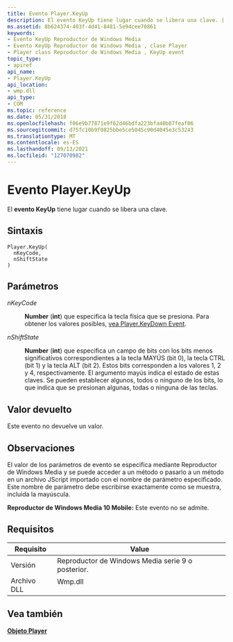 ```yaml
---
title: Evento Player.KeyUp
description: El evento KeyUp tiene lugar cuando se libera una clave. | Evento Player.KeyUp
ms.assetid: 8b624374-403f-4d41-8481-5e94cee70861
keywords:
- Evento KeyUp Reproductor de Windows Media
- Evento KeyUp Reproductor de Windows Media , clase Player
- Player class Reproductor de Windows Media , KeyUp event
topic_type:
- apiref
api_name:
- Player.KeyUp
api_location:
- wmp.dll
api_type:
- COM
ms.topic: reference
ms.date: 05/31/2018
ms.openlocfilehash: f06e9b77871e9f62d46bdfa223bfa40b87feaf06
ms.sourcegitcommit: d75fc10b9f0825bbe5ce5045c90d4045e3c53243
ms.translationtype: MT
ms.contentlocale: es-ES
ms.lasthandoff: 09/13/2021
ms.locfileid: "127070982"
---
```

# <a name="playerkeyup-event"></a>Evento Player.KeyUp

El **evento KeyUp** tiene lugar cuando se libera una clave.

## <a name="syntax"></a>Sintaxis


```JScript
Player.KeyUp(
  nKeyCode,
  nShiftState
)
```



## <a name="parameters"></a>Parámetros

<dl> <dt>

*nKeyCode* 
</dt> <dd>

**Number** (**int**) que especifica la tecla física que se presiona. Para obtener los valores posibles, [vea Player.KeyDown Event](player-player-keydown.md).

</dd> <dt>

*nShiftState* 
</dt> <dd>

**Number** (**int**) que especifica un campo de bits con los bits menos significativos correspondientes a la tecla MAYÚS (bit 0), la tecla CTRL (bit 1) y la tecla ALT (bit 2). Estos bits corresponden a los valores 1, 2 y 4, respectivamente. El argumento mayús indica el estado de estas claves. Se pueden establecer algunos, todos o ninguno de los bits, lo que indica que se presionan algunas, todas o ninguna de las teclas.

</dd> </dl>

## <a name="return-value"></a>Valor devuelto

Este evento no devuelve un valor.

## <a name="remarks"></a>Observaciones

El valor de los parámetros de evento se especifica mediante Reproductor de Windows Media y se puede acceder a un método o pasarlo a un método en un archivo JScript importado con el nombre de parámetro especificado. Este nombre de parámetro debe escribirse exactamente como se muestra, incluida la mayúscula.

**Reproductor de Windows Media 10 Mobile:** Este evento no se admite.

## <a name="requirements"></a>Requisitos



| Requisito | Value |
|--------------------|------------------------------------------------------------------------------------|
| Versión<br/> | Reproductor de Windows Media serie 9 o posterior.<br/>                                 |
| Archivo DLL<br/>     | <dl> <dt>Wmp.dll</dt> </dl> |



## <a name="see-also"></a>Vea también

<dl> <dt>

[**Objeto Player**](player-object.md)
</dt> </dl>

 

 





